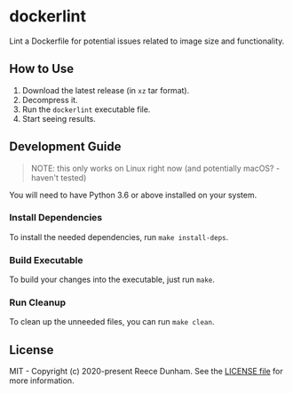 # dockerlint

Lint a Dockerfile for potential issues related to image size and functionality.

## How to Use

1. Download the latest release (in `xz` tar format).
1. Decompress it.
1. Run the `dockerlint` executable file.
1. Start seeing results.

## Development Guide

> NOTE: this only works on Linux right now (and potentially macOS? - haven't tested)

You will need to have Python 3.6 or above installed on your system.

### Install Dependencies

To install the needed dependencies, run `make install-deps`.

### Build Executable

To build your changes into the executable, just run `make`.

### Run Cleanup

To clean up the unneeded files, you can run `make clean`.

## License

MIT - Copyright (c) 2020-present Reece Dunham. See the [LICENSE file](LICENSE) for more information.
